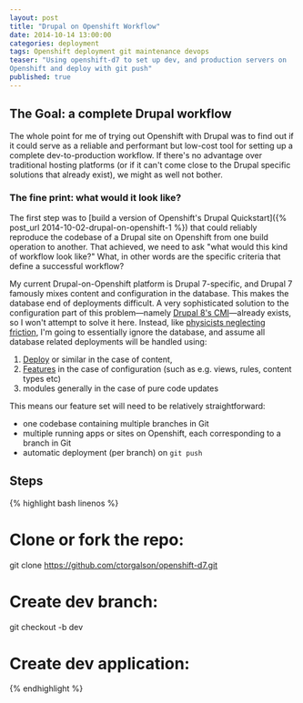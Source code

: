 ```yaml
---
layout: post
title: "Drupal on Openshift Workflow"
date: 2014-10-14 13:00:00
categories: deployment
tags: Openshift deployment git maintenance devops
teaser: "Using openshift-d7 to set up dev, and production servers on
Openshift and deploy with git push"
published: true
---
```


## The Goal: a complete Drupal workflow

The whole point for me of trying out Openshift with Drupal was to find
out if it could serve as a reliable and performant but low-cost tool for setting up a
complete dev-to-production workflow. If there's no advantage over
traditional hosting platforms (or if it can't come close to the Drupal
specific solutions that already exist), we might as well not bother.

### The fine print: what would it **look** like?

The first step was to [build a version of Openshift's Drupal
Quickstart]({% post_url 2014-10-02-drupal-on-openshift-1 %}) that
could reliably reproduce the codebase of a Drupal site on Openshift
from one build operation to another. That achieved, we need to ask "what would this kind of workflow look like?" What, in other words are the specific criteria that define a successful workflow?

My current Drupal-on-Openshift platform is Drupal 7-specific, and Drupal 7
famously mixes content and configuration in the database. This makes the
database end of deployments difficult. A very sophisticated solution to the configuration part of this problem&mdash;namely [Drupal 8's CMI][drupal8cmi]&mdash;already exists, so I won't attempt to solve it here. Instead, like [physicists neglecting friction][xkcd699],
I'm going to essentially ignore the database, and assume all database related deployments will be handled using:

1. [Deploy][deploymodule] or similar in the case of
   content,
2. [Features][featuresmodule] in the case of
   configuration (such as e.g. views, rules, content types etc)
3. modules generally in the case of pure code updates 

This means our feature set will need to be relatively straightforward:

- one codebase containing multiple branches in Git
- multiple running apps or sites on Openshift, each corresponding to a
  branch in Git
- automatic deployment (per branch) on `git push` 



## Steps

{% highlight bash linenos %}
# Clone or fork the repo: 
git clone https://github.com/ctorgalson/openshift-d7.git
# Create dev branch:
git checkout -b dev
# Create dev application:

{% endhighlight %}


[drupal8cmi]:      http://drupal8cmi.org/
[xkcd699]:         https://xkcd.com/669/
[deploymodule]:    https://www.drupal.org/project/deploy
[featuresmodule]:  https://www.drupal.org/project/features
